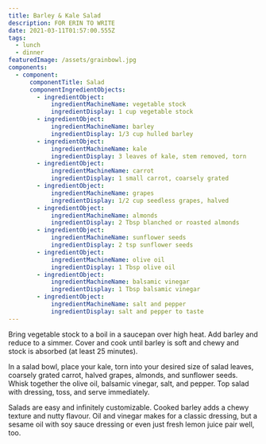 ```yaml
---
title: Barley & Kale Salad
description: FOR ERIN TO WRITE
date: 2021-03-11T01:57:00.555Z
tags:
  - lunch
  - dinner
featuredImage: /assets/grainbowl.jpg
components:
  - component:
      componentTitle: Salad
      componentIngredientObjects:
        - ingredientObject:
            ingredientMachineName: vegetable stock
            ingredientDisplay: 1 cup vegetable stock
        - ingredientObject:
            ingredientMachineName: barley
            ingredientDisplay: 1/3 cup hulled barley
        - ingredientObject:
            ingredientMachineName: kale
            ingredientDisplay: 3 leaves of kale, stem removed, torn
        - ingredientObject:
            ingredientMachineName: carrot
            ingredientDisplay: 1 small carrot, coarsely grated
        - ingredientObject:
            ingredientMachineName: grapes
            ingredientDisplay: 1/2 cup seedless grapes, halved
        - ingredientObject:
            ingredientMachineName: almonds
            ingredientDisplay: 2 Tbsp blanched or roasted almonds
        - ingredientObject:
            ingredientMachineName: sunflower seeds
            ingredientDisplay: 2 tsp sunflower seeds
        - ingredientObject:
            ingredientMachineName: olive oil
            ingredientDisplay: 1 Tbsp olive oil
        - ingredientObject:
            ingredientMachineName: balsamic vinegar
            ingredientDisplay: 1 Tbsp balsamic vinegar
        - ingredientObject:
            ingredientMachineName: salt and pepper
            ingredientDisplay: salt and pepper to taste
---
```

Bring vegetable stock to a boil in a saucepan over high heat. Add barley and reduce to a simmer. Cover and cook until barley is soft and chewy and stock is absorbed (at least 25 minutes). 

In a salad bowl, place your kale, torn into your desired size of salad leaves, coarsely grated carrot, halved grapes, almonds, and sunflower seeds. Whisk together the olive oil, balsamic vinegar, salt, and pepper. Top salad with dressing, toss, and serve immediately.

Salads are easy and infinitely customizable. Cooked barley adds a chewy texture and nutty flavour. Oil and vinegar makes for a classic dressing, but a sesame oil with soy sauce dressing or even just fresh lemon juice pair well, too.